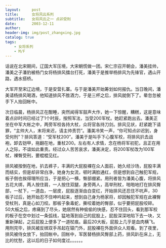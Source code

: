 ```yaml
---
layout:     post
title:      女将风云系列
subtitle:   女将风云之一 点卯受刑
date:       2003-12-11
author:     
header-img: img/post_zhangxing.jpg
catalog: true
tags:
    - 女将系列
    - M/F
---
```


话说在北宋期间，辽国大军压境，大宋朝慌做一团。宋仁宗召开朝会，潘美挂帅，潘美之子潘豹被杨门女将杨排风擂台打死，潘美于是推举杨排风为先锋官，遇山开路，遇水搭桥。

大军开至宋辽边境，于是安营扎寨。与于是潘美开始筹划如何报仇。当日晚间，潘美请杨排风喝酒，他知道排风不胜酒力，于是三杯之后，排风就倒下了。晕忽忽被手下人抬回帐中。

次日临晨，杨排风正在酣睡，突然闻得军鼓声大作，她一下惊醒，糟糕，这是意味着点卯时间已经过了1个时辰，按照军法，当受200军杖。她赶紧跑出去。潘美正坐在中军大帐之中，两旁军校各持大杖，众将官各持刀剑。排风见状，赶紧跪下请罪，“主帅大人，末将来迟，请主帅责罚”。潘美冷笑一声，“你可知点卯迟到，身受何刑”？排风答道：“受军杖200”。潘美于是叫手下心腹军校，将排风扒去战袍，卸去铠甲，拖翻在地，重杖200。左右有人求情，念在杨将军初犯，且正在用人之际，不谊如此重责。经过众人苦苦哀求，潘美决定，将200军杖改为100军杖，裸臀受刑，要棍棍见红。

排风被按倒在地，扒去裤子，丰满的大屁股裸在众人面前，她久经沙场，屁股丰满而结实，但是却非常白净，她身为女流，顿时满脸通红，但是想到自己触犯军规，板子倒也挨得理所应当，于是把心一横，臀部绷紧。用刑者皆为潘美心腹，将排风五花大绑，两人按住肩，一人按住双腿，身旁两人，高举刑杖，啪啪地打在排风臀部，一杖下，一道血，一层皮，屁股逐渐由白变红，开始排风还忍住不吭声，30板子过后，她开始忍不住呻吟起来，想到自己身为杨家将，却因触犯军规在此裸臀受杖刑，真是心如刀绞。那板子象毒蛇，撕咬着她的臀部，似乎要把屁股咬碎。50大板之后，疼痛到了尽头，她居然有种偷偷的快感，忍不住回头，看到那军校的板子在空中划过一条弧线，猛地落到自己的屁股上，屁股深深地陷下去一块，又重新弹起，之后屁股上便多了一道杖痕。最后20大板，屁股上几乎是血肉横飞。用刑完毕，排风被反绑双手吊起在辕门外，屁股裸在外面供众人观看。到了夜里，排风被侍女放下，抬回帐中。回帐中，军医替杨排风臀部上药，排风趴在床上，无比的忧愁，这以后的日子如何度过。。。。。。


